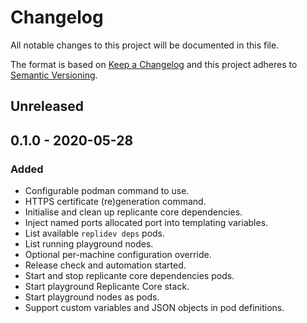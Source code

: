 # Changelog
All notable changes to this project will be documented in this file.

The format is based on [Keep a Changelog](http://keepachangelog.com/en/1.0.0/)
and this project adheres to [Semantic Versioning](http://semver.org/spec/v2.0.0.html).

## Unreleased

## 0.1.0 - 2020-05-28
### Added
- Configurable podman command to use.
- HTTPS certificate (re)generation command.
- Initialise and clean up replicante core dependencies.
- Inject named ports allocated port into templating variables.
- List available `replidev deps` pods.
- List running playground nodes.
- Optional per-machine configuration override.
- Release check and automation started.
- Start and stop replicante core dependencies pods.
- Start playground Replicante Core stack.
- Start playground nodes as pods.
- Support custom variables and JSON objects in pod definitions.
